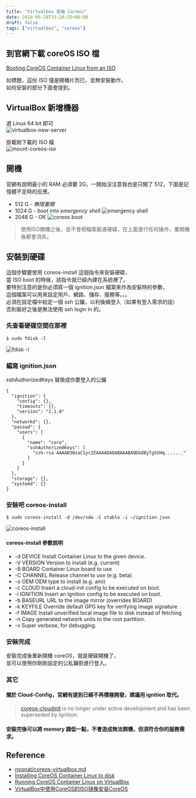 ```yaml
---
title: "Virtualbox 安裝 Coreos"
date: 2019-05-28T15:20:25+08:00
draft: false
tags: ["virtualbox", "coreos"]
---
```

## 到官網下載 coreOS ISO 檔
[Booting CoreOS Container Linux from an ISO](https://coreos.com/os/docs/latest/booting-with-iso.html)

如標題，這份 ISO 僅是開機片而已，並無安裝動作，  
如何安裝的部分下面會提到。  

## VirtualBox 新增機器
選 Linux 64 bit 即可  
![virtualbox-new-server](https://fblog.ooopiz.com/images/2019/05/d001.jpg "virtualbox-new-server")

掛載剛下載的 ISO 檔  
![mount-coreos-iso](https://fblog.ooopiz.com/images/2019/05/d002.jpg "mount-coreos-iso")

## 開機
官網有說明最小的 RAM 必須要 2G，一開始沒注意我也是只開了 512，下面是記憶體不足時的反應。  
  
* 512 G - *無限重開*
* 1024 G - *boot into emergency shell*
  ![emergency shell](https://fblog.ooopiz.com/images/2019/05/d003.jpg "emergency shell")
* 2048 G - OK
  ![coreos boot](https://fblog.ooopiz.com/images/2019/05/d004.jpg "coreos boot")

> 使用ISO開機之後，並不會把檔案裝進硬碟，在上面進行任何操作，重開機後都會消失。

## 安裝到硬碟
這個步驟要使用 coreos-install 這個指令來安裝硬碟，  
當 ISO boot 的時候，該指令就已經內建在系統裡了。  
要特別注意的是你必須寫一個 ignition.json 檔案來作為安裝時的參數，  
這個檔案可以用來設定用戶、網路、儲存、服務等。。。  
必須在設定檔中給定一個 ssh 公鑰，以利後續登入（如果有登入需求的話）  
否則裝好之後是無法使用 ssh login in 的。  

### 先查看硬碟空間在那裡
`$ sudo fdisk -l`

![fdisk -l](https://fblog.ooopiz.com/images/2019/05/d005.jpg "fdisk -l")

### 編寫 ignition.json
sshAuthorizedKeys 替換成你要登入的公鑰

```
{
  "ignition": {
    "config": {},
    "timeouts": {},
    "version": "2.1.0"
  },
  "networkd": {},
  "passwd": {
    "users": [
      {
        "name": "core",
        "sshAuthorizedKeys": [
          "ssh-rsa AAAAB3NzaC1yc2EAAAADAQABAAABAQDGdByTgSVHq......."
        ]
      }
    ]
  },
  "storage": {},
  "systemd": {}
}
```

### 安裝吧 coreos-install
`$ sudo coreos-install -d /dev/sda -C stable -i ~/ignition.json`

![coreos-install](https://fblog.ooopiz.com/images/2019/05/d006.jpg "coreos-install")

#### coreos-install 參數說明
* -d DEVICE   Install Container Linux to the given device.
* -V VERSION  Version to install (e.g. current)
* -B BOARD    Container Linux board to use
* -C CHANNEL  Release channel to use (e.g. beta)
* -o OEM      OEM type to install (e.g. ami)
* -c CLOUD    Insert a cloud-init config to be executed on boot.
* -i IGNITION Insert an Ignition config to be executed on boot.
* -b BASEURL  URL to the image mirror (overrides BOARD)
* -k KEYFILE  Override default GPG key for verifying image signature
* -f IMAGE    Install unverified local image file to disk instead of fetching
* -n          Copy generated network units to the root partition.
* -v          Super verbose, for debugging.

### 安裝完成
安裝完成後重新開機 coreOS，就是硬碟開機了，  
並可以使用你剛剛設定的公私鑰對進行登入。  

### 其它

#### 關於 Cloud-Config，官網有提到已經不再積極開發，建議用 ignition 取代。
> [coreos-cloudinit](https://coreos.com/os/docs/latest/cloud-config.html) is no longer under active development and has been superseded by Ignition.

#### 安裝完後可以將 memory 調低一點，不會造成無法開機，但須符合你的服務需求。

## Reference
- [noonat/coreos-virtualbox.md](https://gist.github.com/noonat/9fc170ea0c6ddea69c58)
- [Installing CoreOS Container Linux to disk](https://coreos.com/os/docs/latest/installing-to-disk.html)
- [Running CoreOS Container Linux on VirtualBox](https://coreos.com/os/docs/latest/booting-on-virtualbox.html)
- [VirtualBox中使用CoreOS的ISO镜像安装CoreOS](https://blog.51cto.com/lucien1970/1761097)
